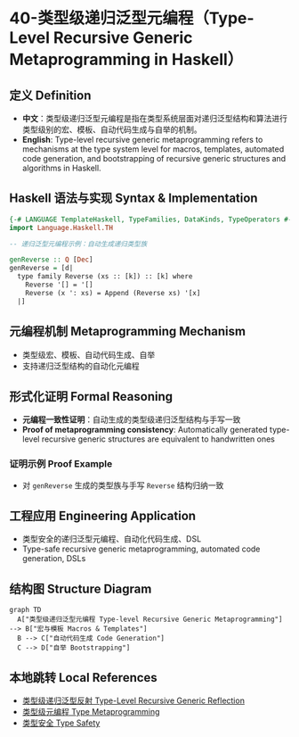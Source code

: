 # 40-类型级递归泛型元编程（Type-Level Recursive Generic Metaprogramming in Haskell）

## 定义 Definition

- **中文**：类型级递归泛型元编程是指在类型系统层面对递归泛型结构和算法进行类型级别的宏、模板、自动代码生成与自举的机制。
- **English**: Type-level recursive generic metaprogramming refers to mechanisms at the type system level for macros, templates, automated code generation, and bootstrapping of recursive generic structures and algorithms in Haskell.

## Haskell 语法与实现 Syntax & Implementation

```haskell
{-# LANGUAGE TemplateHaskell, TypeFamilies, DataKinds, TypeOperators #-}
import Language.Haskell.TH

-- 递归泛型元编程示例：自动生成递归类型族

genReverse :: Q [Dec]
genReverse = [d|
  type family Reverse (xs :: [k]) :: [k] where
    Reverse '[] = '[]
    Reverse (x ': xs) = Append (Reverse xs) '[x]
  |]
```

## 元编程机制 Metaprogramming Mechanism

- 类型级宏、模板、自动代码生成、自举
- 支持递归泛型结构的自动化元编程

## 形式化证明 Formal Reasoning

- **元编程一致性证明**：自动生成的类型级递归泛型结构与手写一致
- **Proof of metaprogramming consistency**: Automatically generated type-level recursive generic structures are equivalent to handwritten ones

### 证明示例 Proof Example

- 对 `genReverse` 生成的类型族与手写 `Reverse` 结构归纳一致

## 工程应用 Engineering Application

- 类型安全的递归泛型元编程、自动化代码生成、DSL
- Type-safe recursive generic metaprogramming, automated code generation, DSLs

## 结构图 Structure Diagram

```mermaid
graph TD
  A["类型级递归泛型元编程 Type-level Recursive Generic Metaprogramming"] --> B["宏与模板 Macros & Templates"]
  B --> C["自动代码生成 Code Generation"]
  C --> D["自举 Bootstrapping"]
```

## 本地跳转 Local References

- [类型级递归泛型反射 Type-Level Recursive Generic Reflection](../90-Type-Level-Recursive-Generic-Reflection/01-Type-Level-Recursive-Generic-Reflection-in-Haskell.md)
- [类型级元编程 Type Metaprogramming](../16-Type-Metaprogramming/01-Type-Metaprogramming-in-Haskell.md)
- [类型安全 Type Safety](../14-Type-Safety/01-Type-Safety-in-Haskell.md)
